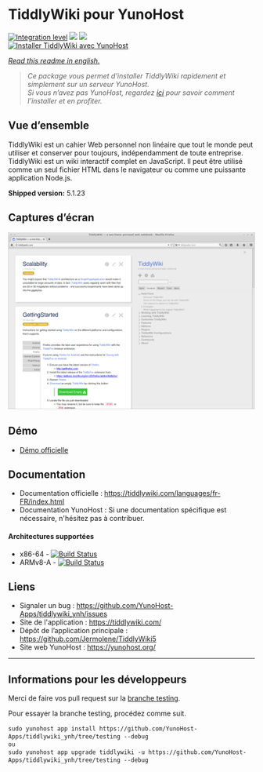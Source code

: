 # TiddlyWiki pour YunoHost

[![Integration level](https://dash.yunohost.org/integration/tiddlywiki.svg)](https://dash.yunohost.org/appci/app/tiddlywiki) ![](https://ci-apps.yunohost.org/ci/badges/tiddlywiki.status.svg) ![](https://ci-apps.yunohost.org/ci/badges/tiddlywiki.maintain.svg)  
[![Installer TiddlyWiki avec YunoHost](https://install-app.yunohost.org/install-with-yunohost.svg)](https://install-app.yunohost.org/?app=tiddlywiki)

*[Read this readme in english.](./README.md)* 

> *Ce package vous permet d’installer TiddlyWiki rapidement et simplement sur un serveur YunoHost.  
Si vous n’avez pas YunoHost, regardez [ici](https://yunohost.org/#/install) pour savoir comment l’installer et en profiter.*

## Vue d’ensemble
TiddlyWiki est un cahier Web personnel non linéaire que tout le monde peut utiliser et conserver pour toujours, indépendamment de toute entreprise.
TiddlyWiki est un wiki interactif complet en JavaScript. Il peut être utilisé comme un seul fichier HTML dans le navigateur ou comme une puissante application Node.js.

**Shipped version:** 5.1.23

## Captures d’écran

![](screenshot.png)

## Démo

* [Démo officielle](https://tiddlywiki.com/)

## Documentation

 * Documentation officielle : https://tiddlywiki.com/languages/fr-FR/index.html
 * Documentation YunoHost : Si une documentation spécifique est nécessaire, n'hésitez pas à contribuer.

#### Architectures supportées

* x86-64 - [![Build Status](https://ci-apps.yunohost.org/ci/logs/tiddlywiki.svg)](https://ci-apps.yunohost.org/ci/apps/tiddlywiki/)
* ARMv8-A - [![Build Status](https://ci-apps-arm.yunohost.org/ci/logs/tiddlywiki.svg)](https://ci-apps-arm.yunohost.org/ci/apps/tiddlywiki/)

## Liens

 * Signaler un bug : https://github.com/YunoHost-Apps/tiddlywiki_ynh/issues
 * Site de l'application : https://tiddlywiki.com/
 * Dépôt de l’application principale : https://github.com/Jermolene/TiddlyWiki5
 * Site web YunoHost : https://yunohost.org/

---

## Informations pour les développeurs

Merci de faire vos pull request sur la [branche testing](https://github.com/YunoHost-Apps/tiddlywiki_ynh/tree/testing).

Pour essayer la branche testing, procédez comme suit.
```
sudo yunohost app install https://github.com/YunoHost-Apps/tiddlywiki_ynh/tree/testing --debug
ou
sudo yunohost app upgrade tiddlywiki -u https://github.com/YunoHost-Apps/tiddlywiki_ynh/tree/testing --debug
```

